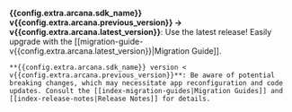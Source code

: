   **{{config.extra.arcana.sdk_name}} v{{config.extra.arcana.previous_version}} -> v{{config.extra.arcana.latest_version}}**: Use the latest release! Easily upgrade with the [[migration-guide-v{{config.extra.arcana.latest_version}}|Migration Guide]].
  
    **{{config.extra.arcana.sdk_name}} version < v{{config.extra.arcana.previous_version}}**: Be aware of potential breaking changes, which may necessitate app reconfiguration and code updates. Consult the [[index-migration-guides|Migration Guides]] and [[index-release-notes|Release Notes]] for details.
